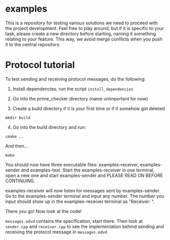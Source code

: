 # examples

This is a repository for testing various solutions we need to proceed with the project development. Feel free to play around, but if it is specific to your task, please create a new directory before starting, naming it something relating to your feature. This way, we avoid merge conflicts when you push it to the central repository.

# Protocol tutorial

To test sending and receiving protocol messages, do the following:

1. Install dependencies, run the script ```install_dependencies```

2. Go into the prime_checker directory (name unimportant for now)

3. Create a build directory if it is your first time or if it somehow got deleted

```mkdir build```

4. Go into the build directory and run:

```cmake ..```

And then...

```make```

You should now have three executable files: examples-receiver, examples-sender and examples-test. Start the examples-receiver in one terminal, open a new one and start examples-sender and PLEASE READ ON BEFORE CONTINUING.

examples-receiver will now listen for messages sent by examples-sender. Go to the examples-sender terminal and input any number. The number you input should show up in the examples-receiver terminal as "Receiver: <your number>".
  
There you go! Now look at the code!

```messages.odvd``` contains the specification, start there. Then look at ```sender.cpp``` and ```receiver.cpp``` to see the implementation behind sending and receiving the protocol message in ```messages.odvd```
